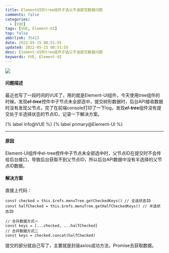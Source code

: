 ```yaml
---
title: ElementUI的tree组件子选父不选提交数据问题
comments: false
categories:
  - [VUE]
tags: [VUE, Element-UI]
top: false
abbrlink: 35413
date: 2022-05-15 08:51:55
updated: 2022-05-15 08:51:55
desc: Element-UI的tree组件子选父不选提交数据问题
keywords: VUE, Element-UI
---
```



![](/images/Element-UI.jpg)

#### 问题描述

最近也写了一段时间的VUE了，用的就是Element-UI组件，今天使用tree组件的时候，发现***el-tree***控件中子节点未全部选中，提交树形数据时，后台API接收数据时没有发现父节点，完了在前端console打印了一下log，发现***el-tree***组件没有提交处于半选择状态的节点ID，记录一下解决方案。

{% label info@VUE %} {% label primary@Element-UI %}

<!--more-->
<hr />

#### 原因

Element-UI组件中el-tree控件中子节点未全部选中时，父节点ID在提交时不会传给后台接口，导致后台获取不到父节点ID，所以后台API数据中没有半选择的父节点ID数据。

#### 解决方案

直接上代码：
```
const checked = this.$refs.menuTree.getCheckedKeys() // 全选状态ID
const halfChecked = this.$refs.menuTree.getHalfCheckedKeys() // 半选状态ID

// 合并数据方式一
const keys = [...checked, ...halfChecked]
// 合并数据方式二
const keys = checked.concat(halfChecked)
```
提交的部分就自己写了，主要就是封装axios成功方法，Promise去获取数据。
